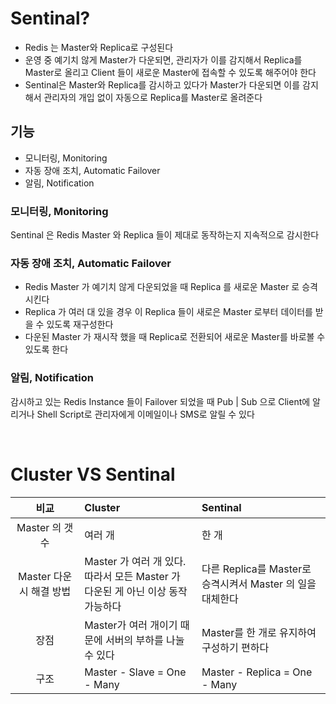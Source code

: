 # Sentinal?

* Redis 는 Master와 Replica로 구성된다
* 운영 중 예기치 않게 Master가 다운되면, 관리자가 이를 감지해서 Replica를 Master로 올리고 Client 들이 새로운 Master에 접속할 수 있도록 해주어야 한다
* Sentinal은 Master와 Replica를 감시하고 있다가 Master가 다운되면 이를 감지해서 관리자의 개입 없이 자동으로 Replica를 Master로 올려준다

## 기능

* 모니터링, Monitoring
* 자동 장애 조치, Automatic Failover
* 알림, Notification

### 모니터링, Monitoring

Sentinal 은 Redis Master 와 Replica 들이 제대로 동작하는지 지속적으로 감시한다

### 자동 장애 조치, Automatic Failover

* Redis Master 가 예기치 않게 다운되었을 때 Replica 를 새로운 Master 로 승격시킨다
* Replica 가 여러 대 있을 경우 이 Replica 들이 새로은 Master 로부터 데이터를 받을 수 있도록 재구성한다
* 다운된 Master 가 재시작 했을 때 Replica로 전환되어 새로운 Master를 바로볼 수 있도록 한다

### 알림, Notification

감시하고 있는 Redis Instance 들이 Failover 되었을 때 Pub | Sub 으로 Client에 알리거나 Shell Script로 관리자에게 이메일이나 SMS로 알릴 수 있다

<br>

# Cluster VS Sentinal

|        비교         | Cluster                                                   | Sentinal                                   |
|:-----------------:|:----------------------------------------------------------|:-------------------------------------------|
|    Master 의 갯수    | 여러 개                                                      | 한 개                                        |
| Master 다운 시 해결 방법 | Master 가 여러 개 있다.<br/>따라서 모든 Master 가 다운된 게 아닌 이상 동작 가능하다 | 다른 Replica를 Master로 승격시켜서 Master 의 일을 대체한다 |
|        장점         | Master가 여러 개이기 때문에 서버의 부하를 나눌 수 있다                        | Master를 한 개로 유지하여 구성하기 편하다                 |
|        구조         | Master - Slave  = One - Many                              | Master - Replica = One - Many              |